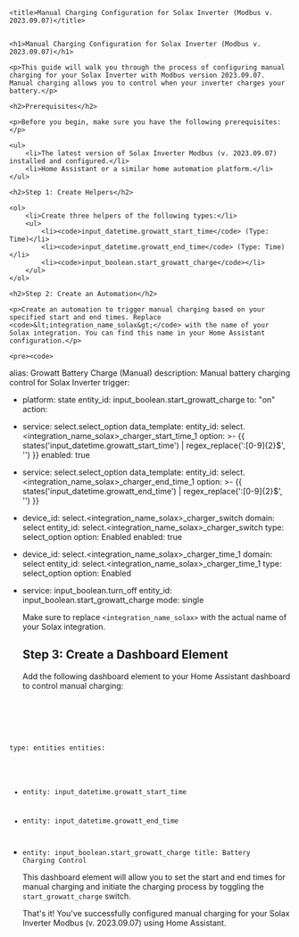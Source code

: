 
    <title>Manual Charging Configuration for Solax Inverter (Modbus v. 2023.09.07)</title>


    <h1>Manual Charging Configuration for Solax Inverter (Modbus v. 2023.09.07)</h1>

    <p>This guide will walk you through the process of configuring manual charging for your Solax Inverter with Modbus version 2023.09.07. Manual charging allows you to control when your inverter charges your battery.</p>

    <h2>Prerequisites</h2>

    <p>Before you begin, make sure you have the following prerequisites:</p>

    <ul>
        <li>The latest version of Solax Inverter Modbus (v. 2023.09.07) installed and configured.</li>
        <li>Home Assistant or a similar home automation platform.</li>
    </ul>

    <h2>Step 1: Create Helpers</h2>

    <ol>
        <li>Create three helpers of the following types:</li>
        <ul>
            <li><code>input_datetime.growatt_start_time</code> (Type: Time)</li>
            <li><code>input_datetime.growatt_end_time</code> (Type: Time)</li>
            <li><code>input_boolean.start_growatt_charge</code></li>
        </ul>
    </ol>

    <h2>Step 2: Create an Automation</h2>

    <p>Create an automation to trigger manual charging based on your specified start and end times. Replace <code>&lt;integration_name_solax&gt;</code> with the name of your Solax integration. You can find this name in your Home Assistant configuration.</p>

    <pre><code>
alias: Growatt Battery Charge (Manual)
description: Manual battery charging control for Solax Inverter
trigger:
  - platform: state
    entity_id: input_boolean.start_growatt_charge
    to: "on"
action:
  - service: select.select_option
    data_template:
      entity_id: select.&lt;integration_name_solax&gt;_charger_start_time_1
      option: &gt;-
        {{ states('input_datetime.growatt_start_time') |
        regex_replace(':[0-9]{2}$', '') }}
    enabled: true
  - service: select.select_option
    data_template:
      entity_id: select.&lt;integration_name_solax&gt;_charger_end_time_1
      option: &gt;-
        {{ states('input_datetime.growatt_end_time') |
        regex_replace(':[0-9]{2}$', '') }}
  - device_id: select.&lt;integration_name_solax&gt;_charger_switch
    domain: select
    entity_id: select.&lt;integration_name_solax&gt;_charger_switch
    type: select_option
    option: Enabled
    enabled: true
  - device_id: select.&lt;integration_name_solax&gt;_charger_time_1
    domain: select
    entity_id: select.&lt;integration_name_solax&gt;_charger_time_1
    type: select_option
    option: Enabled
  - service: input_boolean.turn_off
    entity_id: input_boolean.start_growatt_charge
mode: single
    </code></pre>

    <p>Make sure to replace <code>&lt;integration_name_solax&gt;</code> with the actual name of your Solax integration.</p>

    <h2>Step 3: Create a Dashboard Element</h2>

    <p>Add the following dashboard element to your Home Assistant dashboard to control manual charging:</p>

    <pre><code>
type: entities
entities:
  - entity: input_datetime.growatt_start_time
  - entity: input_datetime.growatt_end_time
  - entity: input_boolean.start_growatt_charge
title: Battery Charging Control
    </code></pre>

    <p>This dashboard element will allow you to set the start and end times for manual charging and initiate the charging process by toggling the <code>start_growatt_charge</code> switch.</p>

    <p>That's it! You've successfully configured manual charging for your Solax Inverter Modbus (v. 2023.09.07) using Home Assistant.</p>
